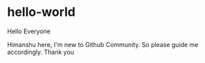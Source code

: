# hello-world
Hello Everyone

Himanshu here, 
I'm new to Github Community. So please guide me accordingly.
Thank you
